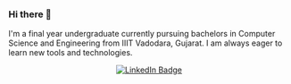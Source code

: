 ### Hi there 👋

<!--
**Anurodh01/Anurodh01** is a ✨ _special_ ✨ repository because its `README.md` (this file) appears on your GitHub profile.

Here are some ideas to get you started:

- 🔭 I’m currently working on ...
- 🌱 I’m currently learning ...
- 👯 I’m looking to collaborate on ...
- 🤔 I’m looking for help with ...
- 💬 Ask me about ...
- 📫 How to reach me: ...
- 😄 Pronouns: ...
- ⚡ Fun fact: ...
-->
I'm a final year undergraduate currently pursuing bachelors in Computer Science and Engineering from IIIT Vadodara, Gujarat. I am always eager to learn new tools and technologies.

<div id="badges" align="center">
  <a href="https://www.linkedin.com/in/anurodh-singh-659b2a200/" target="_blank"><img src="https://img.shields.io/badge/LinkedIn-blue?style=for-the-badge&logo=linkedin&logoColor=white" alt="LinkedIn Badge" /></a>
</div>
<div align=" center">
  <a href="https://github.com/Anurodh01"><img  src="https://komarev.com/ghpvc/?username=your-github-username&style=flat-square&color=blue" alt=""/></a>
</div>
